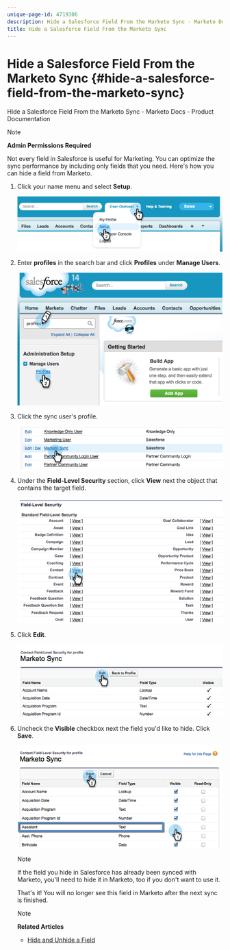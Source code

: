 ```yaml
---
unique-page-id: 4719306
description: Hide a Salesforce Field From the Marketo Sync - Marketo Docs - Product Documentation
title: Hide a Salesforce Field From the Marketo Sync
---
```


# Hide a Salesforce Field From the Marketo Sync {#hide-a-salesforce-field-from-the-marketo-sync}

Hide a Salesforce Field From the Marketo Sync - Marketo Docs - Product Documentation

>[!NOTE]
>
>**Admin Permissions Required**

Not every field in Salesforce is useful for Marketing. You can optimize the sync performance by including only fields that you need. Here's how you can hide a field from Marketo.

1. Click your name menu and select **Setup**.

   ![](assets/image2015-6-30-15-3a11-3a23.png)

1. Enter **profiles** in the search bar and click **Profiles** under **Manage Users**.

   ![](assets/image2015-6-30-15-3a12-3a46.png)

1. Click the sync user's profile.

   ![](assets/image2015-6-30-15-3a17-3a38.png)

1. Under the **Field-Level Security** section, click **View** next the object that contains the target field.

   ![](assets/image2015-6-30-15-3a24-3a32.png)

1. Click **Edit**.

   ![](assets/image2015-6-30-15-3a25-3a42.png)

1. Uncheck the **Visible** checkbox next the field you'd like to hide. Click **Save**.

   ![](assets/image2015-6-30-15-3a27-3a16.png)

   >[!NOTE]
   >
   >If the field you hide in Salesforce has already been synced with Marketo, you'll need to hide it in Marketo, too if you don't want to use it.

   That's it! You will no longer see this field in Marketo after the next sync is finished.

   >[!NOTE]
   >
   >**Related Articles**
   >
   >    
   >    
   >    * [Hide and Unhide a Field](../../../../../../welcome-to-marketo-docs/product-docs/administration/field-management/hide-and-unhide-a-field.md)
   >    
   >

